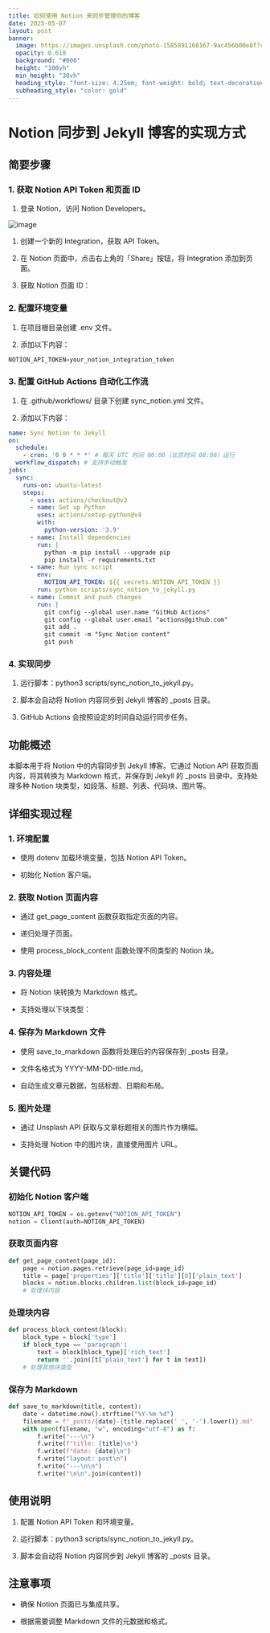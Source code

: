 ```yaml
---
title: 如何使用 Notion 来同步管理你的博客
date: 2025-05-07
layout: post
banner:
  image: https://images.unsplash.com/photo-1585891160167-9ac456b00e8f?crop=entropy&cs=tinysrgb&fit=max&fm=jpg&ixid=M3w2OTIwMzJ8MHwxfHJhbmRvbXx8fHx8fHx8fDE3NDY1OTk0NDF8&ixlib=rb-4.1.0&q=80&w=1080
  opacity: 0.618
  background: "#000"
  height: "100vh"
  min_height: "38vh"
  heading_style: "font-size: 4.25em; font-weight: bold; text-decoration: underline"
  subheading_style: "color: gold"
---
```


# Notion 同步到 Jekyll 博客的实现方式

## 简要步骤

### 1. 获取 Notion API Token 和页面 ID

1. 登录 Notion，访问 Notion Developers。

![image](https://prod-files-secure.s3.us-west-2.amazonaws.com/a7a0cc5a-89b9-4cda-8686-1fba0ca52f40/d19c1afe-dea5-4312-9333-786b0ba83054/image.png?X-Amz-Algorithm=AWS4-HMAC-SHA256&X-Amz-Content-Sha256=UNSIGNED-PAYLOAD&X-Amz-Credential=ASIAZI2LB4664VS6HVP3%2F20250507%2Fus-west-2%2Fs3%2Faws4_request&X-Amz-Date=20250507T063041Z&X-Amz-Expires=3600&X-Amz-Security-Token=IQoJb3JpZ2luX2VjEK7%2F%2F%2F%2F%2F%2F%2F%2F%2F%2FwEaCXVzLXdlc3QtMiJIMEYCIQD5Pk%2FAOCp9X%2BxSd3rqH9NbeNyst%2BpYTh%2F1aTfLrigJSwIhAOQfGI6OE320bfLeh72hwYsjQMq8w4BLU7pHYf5CpiejKv8DCFcQABoMNjM3NDIzMTgzODA1IgyZAwtuYhODdHvJ9MMq3AMcudNhHWlbLLhC2FMkEVTqTZiOvS0BHG%2BS8j46Qyhmv3yOx7tS%2F6Zf2u2EycB20IitGPPKkdpQ4W%2FXCc2RMUBTJ%2FhehvElvUxfqp0%2BowKbKTg7FziehuphISZZbK2LuL2n0L%2FXceFTlqQ2EjcnybOAZl1htA7VrQDgLq6k01jBVfbDd0r4eoDMdW5o3503pceEmsKnt6j%2Biml1EkjmSWiZvO8eZqGEvqBVjlhbAaNKOsijvrlBztc09BrYo2dShjDHbDHl8Rdv7o%2BJKi%2BtXJ2HFqwcjozzxeb4%2FdCnomaVowLEseAgECSi6a%2FmzM95hJzBFBvx20oVBzuAaPWudWFbBWn3ZfY5OG2s2pxIHv0t0lGTITXJuqdd4fgFO2SywMQdNDiDacXnFDE6DXMAZYlWAnwzR1cd%2FS85SlbSuTfbnKgzYs0Bqzmf8HOiNIhHZxkxPnks9PO2t%2FEWGhdP7CVnSOXNUieyHeCVuoM9rEOMSak0lS%2BF6PCygHeFm2L7F6uUI%2FwuO%2B5tz1AF1bUvOuj3iqLY0c9btBjkgiR5JNrKNvlPdYM6d%2FByioV8FzTH3mRwC531VXz3JrI5%2BXOJIeM7MaJF%2FvYwj6mH3LYS6LDXKbyyg6woLE9CYZvi%2BTDh7%2BvABjqkAa309z9E7baE1Pt00w%2FVwUTqQVsC0bZk0DckLm8vxJ90ThpUb5wkXf0cTt17K6uJ4dgWUUvlZc7PnHVNmpM5kA0QUzrZP%2BLpqB%2Fp8I5K9xUfZYTU8iGu6%2B2aZRhhHDjiRfAORAEl1g5CxqPRZNwg8mrUt54cz%2FazhtGiXEkcXzqY2BkNfPrNnkJHIyABXN9kDnu3pNxcPP0h8ojY7y6UBQ7wFWOT&X-Amz-Signature=43d8004a580d8f01526c28e8df2b13ca0855ab44d7f4cb0ad2fe347f16537677&X-Amz-SignedHeaders=host&x-id=GetObject)

1. 创建一个新的 Integration，获取 API Token。

1. 在 Notion 页面中，点击右上角的「Share」按钮，将 Integration 添加到页面。

1. 获取 Notion 页面 ID：


### 2. 配置环境变量

1. 在项目根目录创建 .env 文件。

1. 添加以下内容：

```javascript
NOTION_API_TOKEN=your_notion_integration_token
```

### 3. 配置 GitHub Actions 自动化工作流

1. 在 .github/workflows/ 目录下创建 sync_notion.yml 文件。

1. 添加以下内容：

```yaml
name: Sync Notion to Jekyll
on:
  schedule:
    - cron: '0 0 * * *' # 每天 UTC 时间 00:00（北京时间 08:00）运行
  workflow_dispatch: # 支持手动触发
jobs:
  sync:
    runs-on: ubuntu-latest
    steps:
      - uses: actions/checkout@v3
      - name: Set up Python
        uses: actions/setup-python@v4
        with:
          python-version: '3.9'
      - name: Install dependencies
        run: |
          python -m pip install --upgrade pip
          pip install -r requirements.txt
      - name: Run sync script
        env:
          NOTION_API_TOKEN: ${{ secrets.NOTION_API_TOKEN }}
        run: python scripts/sync_notion_to_jekyll.py
      - name: Commit and push changes
        run: |
          git config --global user.name "GitHub Actions"
          git config --global user.email "actions@github.com"
          git add .
          git commit -m "Sync Notion content"
          git push
```

### 4. 实现同步

1. 运行脚本：python3 scripts/sync_notion_to_jekyll.py。

1. 脚本会自动将 Notion 内容同步到 Jekyll 博客的 _posts 目录。

1. GitHub Actions 会按照设定的时间自动运行同步任务。

## 功能概述

本脚本用于将 Notion 中的内容同步到 Jekyll 博客。它通过 Notion API 获取页面内容，将其转换为 Markdown 格式，并保存到 Jekyll 的 _posts 目录中。支持处理多种 Notion 块类型，如段落、标题、列表、代码块、图片等。

## 详细实现过程

### 1. 环境配置

- 使用 dotenv 加载环境变量，包括 Notion API Token。

- 初始化 Notion 客户端。

### 2. 获取 Notion 页面内容

- 通过 get_page_content 函数获取指定页面的内容。

- 递归处理子页面。

- 使用 process_block_content 函数处理不同类型的 Notion 块。

### 3. 内容处理

- 将 Notion 块转换为 Markdown 格式。

- 支持处理以下块类型：


### 4. 保存为 Markdown 文件

- 使用 save_to_markdown 函数将处理后的内容保存到 _posts 目录。

- 文件名格式为 YYYY-MM-DD-title.md。

- 自动生成文章元数据，包括标题、日期和布局。

### 5. 图片处理

- 通过 Unsplash API 获取与文章标题相关的图片作为横幅。

- 支持处理 Notion 中的图片块，直接使用图片 URL。

## 关键代码

### 初始化 Notion 客户端

```python
NOTION_API_TOKEN = os.getenv("NOTION_API_TOKEN")
notion = Client(auth=NOTION_API_TOKEN)
```

### 获取页面内容

```python
def get_page_content(page_id):
    page = notion.pages.retrieve(page_id=page_id)
    title = page['properties']['title']['title'][0]['plain_text']
    blocks = notion.blocks.children.list(block_id=page_id)
    # 处理块内容
```

### 处理块内容

```python
def process_block_content(block):
    block_type = block['type']
    if block_type == 'paragraph':
        text = block[block_type]['rich_text']
        return ''.join([t['plain_text'] for t in text])
    # 处理其他块类型
```

### 保存为 Markdown

```python
def save_to_markdown(title, content):
    date = datetime.now().strftime("%Y-%m-%d")
    filename = f"_posts/{date}-{title.replace(' ', '-').lower()}.md"
    with open(filename, "w", encoding="utf-8") as f:
        f.write("---\n")
        f.write(f"title: {title}\n")
        f.write(f"date: {date}\n")
        f.write("layout: post\n")
        f.write("---\n\n")
        f.write("\n\n".join(content))
```

## 使用说明

1. 配置 Notion API Token 和环境变量。

1. 运行脚本：python3 scripts/sync_notion_to_jekyll.py。

1. 脚本会自动将 Notion 内容同步到 Jekyll 博客的 _posts 目录。

## 注意事项

- 确保 Notion 页面已与集成共享。

- 根据需要调整 Markdown 文件的元数据和格式。
